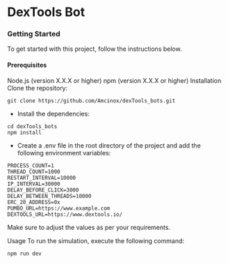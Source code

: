 # DexTools Bot

### Getting Started

To get started with this project, follow the instructions below.

#### Prerequisites

Node.js (version X.X.X or higher) npm (version X.X.X or higher) Installation
Clone the repository:

```
git clone https://github.com/Amcinox/dexTools_bots.git
```

- Install the dependencies:

```
cd dexTools_bots
npm install
```

- Create a .env file in the root directory of the project and add the following
  environment variables:

```
PROCESS_COUNT=1
THREAD_COUNT=1000
RESTART_INTERVAL=10000
IP_INTERVAL=30000
DELAY_BEFORE_CLICK=3000
DELAY_BETWEEN_THREADS=10000
ERC_20_ADDRESS=0x
PUMBO_URL=https://www.example.com
DEXTOOLS_URL=https://www.dextools.io/
```

Make sure to adjust the values as per your requirements.

Usage To run the simulation, execute the following command:

```
npm run dev
```
